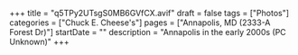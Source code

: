 +++
title = "q5TPy2UTsgS0MB6GVfCX.avif"
draft = false
tags = ["Photos"]
categories = ["Chuck E. Cheese's"]
pages = ["Annapolis, MD (2333-A Forest Dr)"]
startDate = ""
description = "Annapolis in the early 2000s (PC Unknown)"
+++
